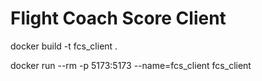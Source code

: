 # Flight Coach Score Client

docker build -t fcs_client .

docker run --rm -p 5173:5173 --name=fcs_client fcs_client
